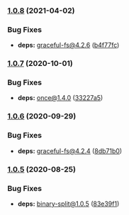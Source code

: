 ### [1.0.8](https://github.com/KenanY/first-line/compare/1.0.7...1.0.8) (2021-04-02)


### Bug Fixes

* **deps:** graceful-fs@4.2.6 ([b4f77fc](https://github.com/KenanY/first-line/commit/b4f77fc46d371ebe7921a2af96618c288a384cb9))

### [1.0.7](https://github.com/KenanY/first-line/compare/1.0.6...1.0.7) (2020-10-01)


### Bug Fixes

* **deps:** once@1.4.0 ([33227a5](https://github.com/KenanY/first-line/commit/33227a566ba190581b81fb7588d819cef8f6f536))

### [1.0.6](https://github.com/KenanY/first-line/compare/1.0.5...1.0.6) (2020-09-29)


### Bug Fixes

* **deps:** graceful-fs@4.2.4 ([8db71b0](https://github.com/KenanY/first-line/commit/8db71b0b118410bc7e9f8b32528f4068dfc8825b))

### [1.0.5](https://github.com/KenanY/first-line/compare/1.0.4...1.0.5) (2020-08-25)


### Bug Fixes

* **deps:** binary-split@1.0.5 ([83e39f1](https://github.com/KenanY/first-line/commit/83e39f18850b8f313ad7bc0e88dd7476a6d13b77))
